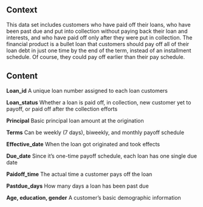 ## Context  

This data set includes customers who have paid off their loans, who have been past due and put into collection without paying back their loan and interests, and who have paid off only after they were put in collection. The financial product is a bullet loan that customers should pay off all of their loan debt in just one time by the end of the term, instead of an installment schedule. Of course, they could pay off earlier than their pay schedule.  

## Content   

**Loan_id** A unique loan number assigned to each loan customers  

**Loan_status** Whether a loan is paid off, in collection, new customer yet to payoff, or paid off after the collection efforts  

**Principal** Basic principal loan amount at the origination  

**Terms** Can be weekly (7 days), biweekly, and monthly payoff schedule  

**Effective_date** When the loan got originated and took effects  

**Due_date** Since it’s one-time payoff schedule, each loan has one single due date  

**Paidoff_time** The actual time a customer pays off the loan  

**Pastdue_days** How many days a loan has been past due  

**Age, education, gender** A customer’s basic demographic information  
